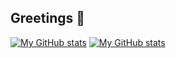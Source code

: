 ## Greetings 👋

[![My GitHub stats](https://github-readme-stats.vercel.app/api?username=dmnapolitano&theme=transparent&locale=en)](https://github.com/anuraghazra/github-readme-stats)
[![My GitHub stats](https://github-readme-stats.vercel.app/api?username=dmnapolitano&theme=transparent&locale=fr)](https://github.com/anuraghazra/github-readme-stats)
